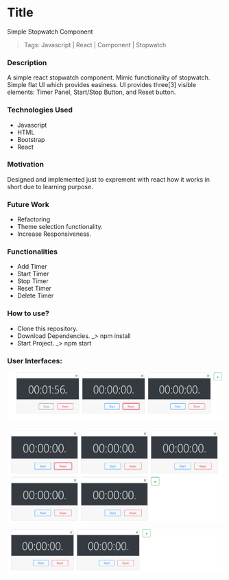 # Title
Simple Stopwatch Component

> Tags: Javascript | React | Component | Stopwatch


### Description
A simple react stopwatch component. Mimic functionality of stopwatch. Simple flat UI which provides easiness. UI provides three[3] visible elements: Timer Panel, Start/Stop Button, and Reset button.  


### Technologies Used
- Javascript
- HTML
- Bootstrap
- React

### Motivation
Designed and implemented just to exprement with react how it works in short due to learning purpose.

### Future Work
- Refactoring
- Theme selection functionality.
- Increase Responsiveness.

### Functionalities
- Add Timer
- Start Timer
- Stop Timer
- Reset Timer
- Delete Timer

### How to use?
- Clone this repository.
- Download Dependencies. _> npm install
- Start Project. _> npm start  

### User Interfaces:
![stopwatch screenshot](./img/stopwatch.PNG "Stopwatch Started")

![adding new stopwatch](./img/addnew.PNG "Adding new stopwatch")

![removing stopwatch screenshot](./img/addone.PNG "Removing stoptwatch")
